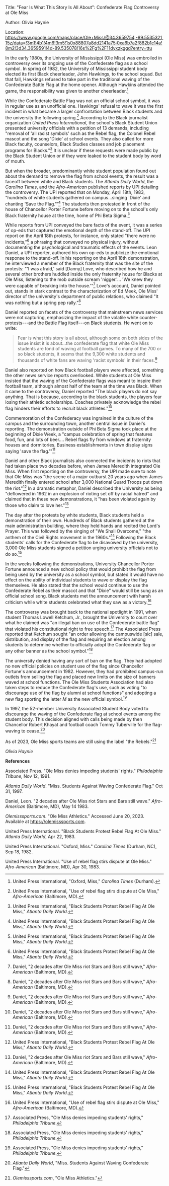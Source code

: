Title: "Fear Is What This Story Is All About": Confederate Flag
Controversy at Ole Miss

Author: Olivia Haynie

Location:
<https://www.google.com/maps/place/Ole+Miss/@34.3659754,-89.5535321,15z/data=!3m1!4b1!4m6!3m5!1s0x88807a8dd2141a75:0xa6b7a2f882b1c14a!8m2!3d34.3659591!4d-89.535078!16s%2Fg%2F11dyxzkggd?entry=ttu>

In the early 1980s, the University of Mississippi (Ole Miss) was
embroiled in controversy over its ongoing use of the Confederate flag as
a school symbol. In spring of 1982, the University of Mississippi
student body elected its first Black cheerleader, John Hawkings, to the
school squad. But that fall, Hawkings refused to take part in the
traditional waving of the Confederate Battle Flag at the home opener.
Although Hawkins attended the game, the responsibility was given to
another cheerleader.[^1]

While the Confederate Battle Flag was not an official school symbol, it
was in regular use as an unofficial one. Hawkings' refusal to wave it
was the first incident in what became a larger confrontation between
Black students and the university the following spring.[^2] According to
the Black journalist organization *United Press International*, the
school's Black Student Union presented university officials with a
petition of 13 demands, including "removal of 'all racist symbols' such
as the Rebel flag, the Colonel Rebel mascot and the song 'Dixie' at
school events. They also called for more Black faculty, counselors,
Black Studies classes and job placement programs for Blacks."[^3] It is
unclear if these requests were made public by the Black Student Union or
if they were leaked to the student body by word of mouth.

But when the broader, predominantly white student population found out
about the demand to remove the flag from school events, the result was a
faceoff between white and Black students. The *Atlanta Daily World*, the
*Carolina Times*, and the *Afro-American* published reports by UPI
detailing the controversy. The UPI reported that on Monday, April 18th,
1983, "hundreds of white students gathered on campus...singing 'Dixie'
and chanting 'Save the Flag.'"[^4] The students then protested in front
of the house of Chancellor Porter Fortune before moving on to the
school's only Black fraternity house at the time, home of Phi Beta
Sigma.[^5]

While reports from UPI conveyed the bare facts of the event, it was a
series of op-eds that captured the emotional depth of the stand-off. The
UPI report on the April 18th protests, for instance, only stated "there
were no incidents,"[^6] a phrasing that conveyed no physical injury,
without documenting the psychological and traumatic effects of the
events. Leon Daniel, a UPI reporter, authored his own op-eds to
publicize the emotional response to the stand-off. In his reporting on
the April 18th demonstration, he interviewed a member of the Black
fraternity that was the site of the protests: "'I was afraid,' said
\[Danny\] Love, who described how he and several other brothers huddled
inside the only fraternity house for Blacks at Ole Miss, listening to
the mob outside scream 'nigger.'... 'We knew they were capable of
breaking into the house.'"[^7] Love's account, Daniel pointed out,
stands in stark contrast to the characterization of Ed Meek, Ole Miss'
director of the university's department of public relations, who claimed
"It was nothing but a spring pep rally."[^8]

Daniel reported on facets of the controversy that mainstream news
services were not capturing, emphasizing the impact of the volatile
white counter-protests---and the Battle Flag itself---on Black students.
He went on to write:

> Fear is what this story is all about, although some on both sides of
> the issue insist it is about...the confederate flag that white Ole
> Miss students are fond of waving at football games. To many of the 700
> or so black students, it seems that the 9,300 white students and
> thousands of white fans are waving 'racist symbols' in their
> faces.[^9]

Daniel also reported on how Black football players were affected,
something the other news service reports overlooked. White students at
Ole Miss insisted that the waving of the Confederate flags was meant to
inspire their football team, although almost half of the team at the
time was Black. When it came to the controversy, Daniel reported "The
black players do not say anything. That is because, according to the
black students, the players fear losing their athletic scholarships.
Coaches privately acknowledge the rebel flag hinders their efforts to
recruit black athletes."[^10]

Commemoration of the Confederacy was ingrained in the culture of the
campus and the surrounding town, another central issue in Daniel's
reporting. The demonstration outside of Phi Beta Sigma took place at the
beginning of Dixie Week, a "campus celebration of spring that features
food, fun, and lots of beer.... Rebel flags fly from windows at
fraternity houses and dormitories. Business establishments in town
display signs saying 'save the flag.'"[^11]

Daniel and other Black journalists also connected the incidents to riots
that had taken place two decades before, when James Meredith integrated
Ole Miss. When first reporting on the controversy, the UPI made sure to
note that Ole Miss was "the scene of a major outburst 20 years ago when
James Meredith finally entered school after 3,000 National Guard Troops
put down the riot."[^12] In a dramatic metaphor, Daniel described the
University as being "deflowered in 1962 in an explosion of rioting set
off by racial hatred" and claimed that in these new demonstrations, it
"has been violated again by those who claim to love her."[^13]

The day after the protests by white students, Black students held a
demonstration of their own. Hundreds of Black students gathered at the
main administration building, where they held hands and recited the
Lord's Prayer. This was followed by the singing of "We Shall Overcome,"
"the anthem of the Civil Rights movement in the 1960s."[^14] Following
the Black students' calls for the Confederate flag to be disavowed by
the university, 3,000 Ole Miss students signed a petition urging
university officials not to do so.[^15]

In the weeks following the demonstrations, University Chancellor Porter
Fortune announced a new school policy that would prohibit the flag from
being used by the university as a school symbol, but stated it would
have no effect on the ability of individual students to wave or display
the flag themselves. He also stated that the school would continue to
use the Confederate Rebel as their mascot and that "Dixie" would still
be sung as an official school song. Black students met the announcement
with harsh criticism while white students celebrated what they saw as a
victory.[^16]

The controversy was brought back to the national spotlight in 1991, when
student Thomas Lowell Ketchum, Jr., brought the University to court over
what he claimed was "an illegal ban on use of the Confederate battle
flag" that violated his constitutional right to free speech.[^17] The
Associated Press reported that Ketchum sought "an order allowing the
campuswide \[sic\] sale, distribution, and display of the flag and
requiring an election among students to determine whether to officially
adopt the Confederate flag or any other banner as the school
symbol."[^18]

The university denied having any sort of ban on the flag. They had
adopted no new official policies on student use of the flag since
Chancellor Fortune's announcement in 1982. However, they had prohibited
campus-run outlets from selling the flag and placed new limits on the
size of banners waved at school functions. The Ole Miss Students
Association had also taken steps to reduce the Confederate flag's use,
such as voting "to discourage use of the flag by alumni at school
functions" and adopting a new flag sporting the letter *M* as the new
official symbol.[^19]

In 1997, the 52-member University Associated Student Body voted to
discourage the waving of the Confederate flag at school events among the
student body. This decision aligned with calls being made by then
Chancellor Robert Khayat and football coach Tommy Tuberville for the
flag-waving to cease.[^20]

As of 2023, Ole Miss sports teams are still using the label "the
Rebels."[^21]

*Olivia Haynie*

**References**

Associated Press. "Ole Miss denies impeding students' rights."
*Philadelphia Tribune*, Nov 12, 1991.

*Atlanta Daily World*. "Miss. Students Against Waving Confederate Flag."
Oct 31, 1997.

Daniel, Leon. "2 decades after Ole Miss riot Stars and Bars still wave."
*Afro-American* (Baltimore, MD), May 14 1983.

*Olemisssports.com*. "Ole Miss Athletics." Accessed June 20, 2023.
Available at https://olemisssports.com.

United Press International. "Black Students Protest Rebel Flag At Ole
Miss." *Atlanta Daily World*, Apr 22, 1983.

United Press International. "Oxford, Miss." *Carolina Times* (Durham,
NC), Sep 18, 1982.

United Press International. "Use of rebel flag stirs dispute at Ole
Miss." *Afro-American* (Baltimore, MD), Apr 30, 1983.

[^1]: United Press International, "Oxford, Miss," *Carolina Times*
    (Durham).

[^2]: United Press International, "Use of rebel flag stirs dispute at
    Ole Miss," *Afro-American* (Baltimore, MD).

[^3]: United Press International, "Black Students Protest Rebel Flag At
    Ole Miss," *Atlanta Daily World*.

[^4]: United Press International, "Black Students Protest Rebel Flag At
    Ole Miss," *Atlanta Daily World*.

[^5]: United Press International, "Black Students Protest Rebel Flag At
    Ole Miss," *Atlanta Daily World*.

[^6]: United Press International, "Black Students Protest Rebel Flag At
    Ole Miss," *Atlanta Daily World*.

[^7]: Daniel, "2 decades after Ole Miss riot Stars and Bars still wave,"
    *Afro-American* (Baltimore, MD).

[^8]: Daniel, "2 decades after Ole Miss riot Stars and Bars still wave,"
    *Afro-American* (Baltimore, MD).

[^9]: Daniel, "2 decades after Ole Miss riot Stars and Bars still wave,"
    *Afro-American* (Baltimore, MD).

[^10]: Daniel, "2 decades after Ole Miss riot Stars and Bars still
    wave," *Afro-American* (Baltimore, MD).

[^11]: Daniel, "2 decades after Ole Miss riot Stars and Bars still
    wave," *Afro-American* (Baltimore, MD).

[^12]: United Press International, "Black Students Protest Rebel Flag At
    Ole Miss," *Atlanta Daily World*.

[^13]: Daniel, "2 decades after Ole Miss riot Stars and Bars still
    wave," *Afro-American* (Baltimore, MD).

[^14]: United Press International, "Black Students Protest Rebel Flag At
    Ole Miss," *Atlanta Daily World*.

[^15]: United Press International, "Black Students Protest Rebel Flag At
    Ole Miss," *Atlanta Daily World*.

[^16]: United Press International, "Use of rebel flag stirs dispute at
    Ole Miss," *Afro-American* (Baltimore, MD).

[^17]: Associated Press, "Ole Miss denies impeding students' rights,"
    *Philadelphia Tribune*.

[^18]: Associated Press, "Ole Miss denies impeding students' rights,"
    *Philadelphia Tribune*.

[^19]: Associated Press, "Ole Miss denies impeding students' rights,"
    *Philadelphia Tribune*.

[^20]: *Atlanta Daily World*, "Miss. Students Against Waving Confederate
    Flag."

[^21]: *Olemisssports.com*, "Ole Miss Athletics."
